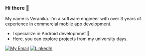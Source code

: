 ### Hi there 👋
My name is Veranika. I'm a software engineer with over 3 years of experience in commercial mobile app development.  
- I specialize in Android developmnet 💚  
- Here, you can explore projects from my university days.    
  
[![My Email](https://img.shields.io/badge/My%20Email-0a0a0a.svg?style=flat&colorA=0a0a0a&logo=gmail)](mailto:veronikakuzn99@gmail.com) [![LinkedIn](https://img.shields.io/badge/My%20LinkedIn-0a0a0a.svg?style=flat&colorA=0a0a0a&logo=linkedin)](https://www.linkedin.com/in/veranika-kuznechyk-29722218a) 
<!--
**papuge/papuge** is a ✨ _special_ ✨ repository because its `README.md` (this file) appears on your GitHub profile.

Here are some ideas to get you started:

- 🔭 I’m currently working on ...
- 🌱 I’m currently learning ...
- 👯 I’m looking to collaborate on ...
- 🤔 I’m looking for help with ...
- 💬 Ask me about ...
- 📫 How to reach me: ...
- 😄 Pronouns: ...
- ⚡ Fun fact: ...
-->
